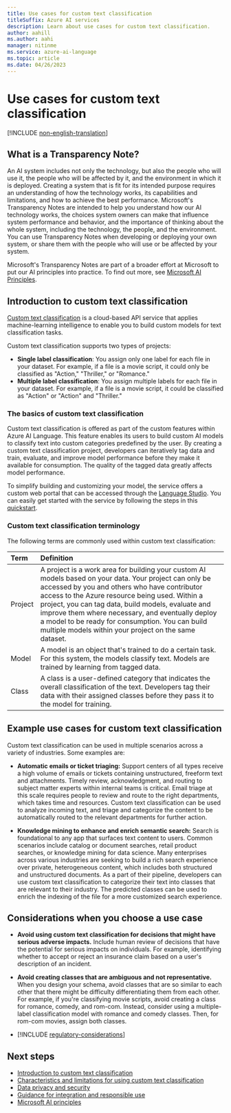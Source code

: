 ```yaml
---
title: Use cases for custom text classification
titleSuffix: Azure AI services
description: Learn about use cases for custom text classification.
author: aahill
ms.author: aahi
manager: nitinme
ms.service: azure-ai-language
ms.topic: article
ms.date: 04/26/2023
---
```


# Use cases for custom text classification

[!INCLUDE [non-english-translation](../includes/non-english-translation.md)]

## What is a Transparency Note?

An AI system includes not only the technology, but also the people who will use it, the people who will be affected by it, and the environment in which it is deployed. Creating a system that is fit for its intended purpose requires an understanding of how the technology works, its capabilities and limitations, and how to achieve the best performance. Microsoft's Transparency Notes are intended to help you understand how our AI technology works, the choices system owners can make that influence system performance and behavior, and the importance of thinking about the whole system, including the technology, the people, and the environment. You can use Transparency Notes when developing or deploying your own system, or share them with the people who will use or be affected by your system.

Microsoft's Transparency Notes are part of a broader effort at Microsoft to put our AI principles into practice. To find out more, see [Microsoft AI Principles](https://www.microsoft.com/ai/responsible-ai).

## Introduction to custom text classification

[Custom text classification](/azure/ai-services/language-service/custom-text-classification/overview) is a cloud-based API service that applies machine-learning intelligence to enable you to build custom models for text classification tasks.

Custom text classification supports two types of projects:

- **Single label classification**: You assign only one label for each file in your dataset. For example, if a file is a movie script, it could only be classified as "Action," "Thriller," or "Romance."
- **Multiple label classification**: You assign multiple labels for each file in your dataset. For example, if a file is a movie script, it could be classified as "Action" or "Action" and "Thriller."

### The basics of custom text classification

Custom text classification is offered as part of the custom features within Azure AI Language. This feature enables its users to build custom AI models to classify text into custom categories predefined by the user. By creating a custom text classification project, developers can iteratively tag data and train, evaluate, and improve model performance before they make it available for consumption. The quality of the tagged data greatly affects model performance.

To simplify building and customizing your model, the service offers a custom web portal that can be accessed through the [Language Studio](https://aka.ms/languageStudio). You can easily get started with the service by following the steps in this [quickstart](/azure/ai-services/language-service/custom-text-classification/quickstart).

### Custom text classification terminology

The following terms are commonly used within custom text classification:


|Term| Definition|
|:-----|:----|
|Project| A project is a work area for building your custom AI models based on your data. Your project can only be accessed by you and others who have contributor access to the Azure resource being used. Within a project, you can tag data, build models, evaluate and improve them where necessary, and eventually deploy a model to be ready for consumption. You can build multiple models within your project on the same dataset.|
|Model | A model is an object that's trained to do a certain task. For this system, the models classify text. Models are trained by learning from tagged data.|
| Class | A class is a user-defined category that indicates the overall classification of the text. Developers tag their data with their assigned classes before they pass it to the model for training.|

## Example use cases for custom text classification

Custom text classification can be used in multiple scenarios across a variety of industries. Some examples are:

* **Automatic emails or ticket triaging:** Support centers of all types receive a high volume of emails or tickets containing unstructured, freeform text and attachments. Timely review, acknowledgment, and routing to subject matter experts within internal teams is critical. Email triage at this scale requires people to review and route to the right departments, which takes time and resources. Custom text classification can be used to analyze incoming text, and triage and categorize the content to be automatically routed to the relevant departments for further action.

* **Knowledge mining to enhance and enrich semantic search:** Search is foundational to any app that surfaces text content to users. Common scenarios include catalog or document searches, retail product searches, or knowledge mining for data science. Many enterprises across various industries are seeking to build a rich search experience over private, heterogeneous content, which includes both structured and unstructured documents. As a part of their pipeline, developers can use custom text classification to categorize their text into classes that are relevant to their industry. The predicted classes can be used to enrich the indexing of the file for a more customized search experience.

## Considerations when you choose a use case

* **Avoid using custom text classification for decisions that might have serious adverse impacts.** Include human review of decisions that have the potential for serious impacts on individuals. For example, identifying whether to accept or reject an insurance claim based on a user's description of an incident.

* **Avoid creating classes that are ambiguous and not representative.** When you design your schema, avoid classes that are so similar to each other that there might be difficulty differentiating them from each other. For example, if you're classifying movie scripts, avoid creating a class for romance, comedy, and rom-com. Instead, consider using a multiple-label classification model with romance and comedy classes. Then, for rom-com movies, assign both classes.

* [!INCLUDE [regulatory-considerations](../includes/regulatory-considerations.md)]

## Next steps

* [Introduction to custom text classification](/azure/ai-services/language-service/custom-text-classification/overview)
* [Characteristics and limitations for using custom text classification](custom-text-classification-characteristics-and-limitations.md)
* [Data privacy and security](custom-text-classification-data-privacy-security.md)
* [Guidance for integration and responsible use](custom-text-classification-guidance-integration-responsible-use.md)
* [Microsoft AI principles](https://www.microsoft.com/ai/responsible-ai?rtc=1&activetab=pivot1%3aprimaryr6)
